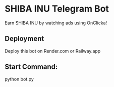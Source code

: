 # SHIBA INU Telegram Bot

Earn SHIBA INU by watching ads using OnClicka!

## Deployment
Deploy this bot on Render.com or Railway.app

## Start Command:
python bot.py
